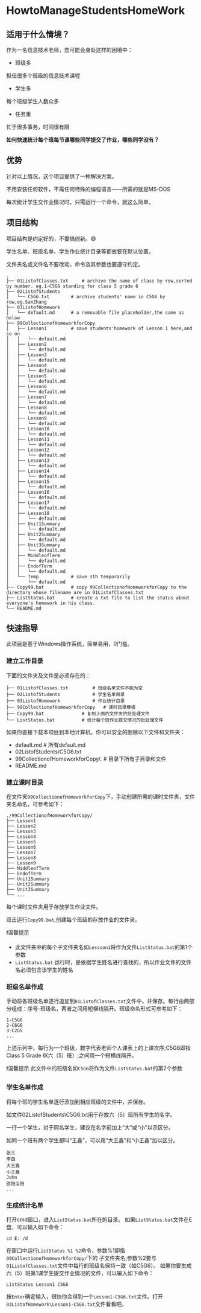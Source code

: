 # HowtoManageStudentsHomeWork

## 适用于什么情境？
作为一名信息技术老师，您可能会身处这样的困境中：

- 班级多

担任很多个班级的信息技术课程
- 学生多

每个班级学生人数众多
- 任务重

忙于很多事务，时间很有限

**如何快速统计每个班每节课哪些同学提交了作业，哪些同学没有？**
## 优势
针对以上情况，这个项目提供了一种解决方案。

不用安装任何软件，不需任何特殊的编程语言——所需的就是MS-DOS

每次统计学生交作业情况时，只需运行一个命令，就这么简单。
## 项目结构
项目结构是约定好的，不要搞创新。:smile:

学生名单、班级名单、学生作业统计目录等都放要在默认位置，

文件夹名或文件名不要改动，命令及其参数也要遵守约定。
```
.
├── 01ListofClasses.txt		# archive the name of class by row,sorted by number. eg.1-C5G6 standing for class 5 grade 6
├── 02ListofStudents
│   └── C5G6.txt		# archive students' name in C5G6 by row,eg.SanZhang
├── 03ListofHomework
│   └── default.md		# a removable file placeholder,the same as below
├── 99CollectionofHomeworkforCopy
│   ├── Lesson1			# save students'homework of Lesson 1 here,and so on
│   │   └── default.md
│   ├── Lesson2
│   │   └── default.md
│   ├── Lesson3
│   │   └── default.md
│   ├── Lesson4
│   │   └── default.md
│   ├── Lesson5
│   │   └── default.md
│   ├── Lesson6
│   │   └── default.md
│   ├── Lesson7
│   │   └── default.md
│   ├── Lesson8
│   │   └── default.md
│   ├── Lesson9
│   │   └── default.md
│   ├── Lesson10	
│   │   └── default.md
│   ├── Lesson11
│   │   └── default.md
│   ├── Lesson12
│   │   └── default.md
│   ├── Lesson13
│   │   └── default.md
│   ├── Lesson14
│   │   └── default.md
│   ├── Lesson15
│   │   └── default.md
│   ├── Lesson16
│   │   └── default.md
│   ├── Lesson17
│   │   └── default.md
│   ├── Lesson18
│   │   └── default.md
│   ├── Unit1Summary
│   │   └── default.md
│   ├── Unit2Summary
│   │   └── default.md
│   ├── Unit3Summary
│   │   └── default.md
│   ├── MiddleofTerm
│   │   └── default.md
│   ├── EndofTerm
│   │   └── default.md
│   └── Temp			# save sth temporarily
│       └── default.md
├── Copy99.bat			# copy 99CollectionofHomeworkforCopy to the directory whose filename are in 01ListofClasses.txt
├── ListStatus.bat		# create a txt file to list the status about everyone's homework in his class.
└── README.md
```
## 快速指导
此项目是基于Windows操作系统，简单易用，0门槛。 
### 建立工作目录
下面的文件夹及文件是必须存在的：
```
├── 01ListofClasses.txt			# 班级名单文件不能为空
├── 02ListofStudents			# 学生名单目录
├── 03ListofHomework			# 作业统计目录
├── 99CollectionofHomeworkforCopy	# 课时目录模板
├── Copy99.bat				# 复制上面的文件夹的批处理文件
└── ListStatus.bat			# 统计每个班作业提交情况的批处理文件
```
如果你直接下载本项目到本地计算机，你可以安全的删除以下文件和文件夹：
- default.md				# 所有default.md
- 02ListofStudents/C5G6.txt		
- 99CollectionofHomeworkforCopy/*.*	# 目录下所有子目录和文件
- README.md

### 建立课时目录
在文件夹`99CollectionofHomeworkforCopy`下，手动创建所需的课时文件夹，文件夹名命名，可参考如下：
```
./99CollectionofHomeworkforCopy/
├── Lesson1
├── Lesson2
├── Lesson3
├── Lesson4
├── Lesson5
├── Lesson6
├── Lesson7
├── Lesson8
├── Lesson9
├── MiddleofTerm
├── EndofTerm
├── Unit1Summary
├── Unit2Summary
├── Unit3Summary
└── ...
```
每个课时文件夹用于存放学生作业文件。


双击运行`Copy99.bat`,创建每个班级的存放作业的文件夹。

:heavy_exclamation_mark:温馨提示
- 此文件夹中的每个子文件夹名如`Lessson1`将作为文件`ListStatus.bat`的第1个参数
- `ListStatus.bat` 运行时，是依据学生姓名进行查找的，所以作业文件的文件名必须包含该学生的姓名


### 班级名单作成
手动将各班级名单逐行追加到`01ListofClasses.txt`文件中，并保存。每行由两部分组成：序号-班级名，两者之间用短横线隔开。班级命名形式可参考如下：

```
1-C5G6
2-C6G6
3-C2G5
...
```
上述示列中，每行为一个班级，数字代表老师个人课表上的上课次序;C5G6即指Class 5 Grade 6(六（5）班）;之间用一个短横线隔开。

:heavy_exclamation_mark:温馨提示
此文件中的班级名如`C5G6`将作为文件`ListStatus.bat`的第2个参数
### 学生名单作成
将每个班的学生名单逐行添加到相应班级的文件中，并保存。

如文件02ListofStudents\C5G6.txt用于存放六（5）班所有学生的名字。

一行一个学生，对于同名学生，建议在名字前加上“大”或“小”以示区分。

如同一个班有两个学生都叫“王鑫”，可以用“大王鑫”和“小王鑫”加以区分。

```
张三
李四
大王鑫
小王鑫
John
欧阳汝阳
...
```
### 生成统计名单
打开cmd窗口，进入`ListStatus.bat`所在的目录。
如果`ListStatus.bat`文件在E盘，可以输入如下命令：
```
cd E: /d
```
在窗口中运行`ListStatus %1 %2`命令，参数%1即指`99CollectionofHomeworkforCopy/`下的
子文件夹名;参数%2要与`01ListofClasses.txt`文件中每行的班级名保持一致（如C5G6）。
如果你要生成六（5）班第1课学生提交作业情况的文件，可以输入如下命令：
```
ListStatus Lesson1 C5G6
```
按`Enter`确定输入，很快你会得到一个`Lesson1-C5G6.txt`文件。打开`03ListofHomework\Lesson1-C5G6.txt`文件看看吧。

